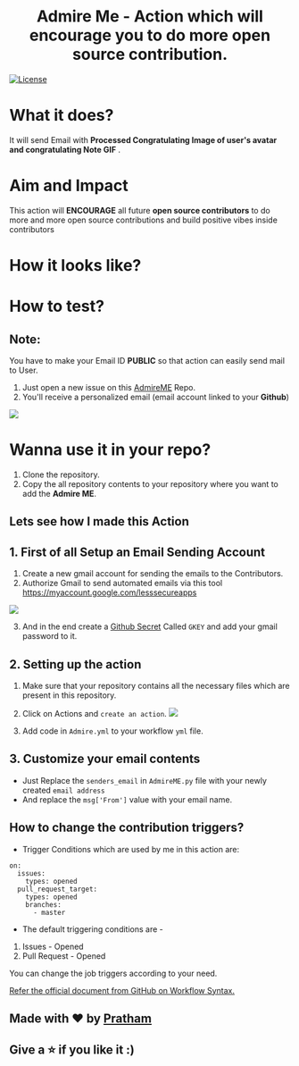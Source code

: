 <h1 align="center">Admire Me - Action which will encourage you to do more open source contribution.</h1>

[![License](https://img.shields.io/badge/license-MIT-brightgreen.svg)](https://github.com/Pratham31/AdmireME/blob/master/LICENSE)

# What it does?

It will send Email with **Processed Congratulating Image of user's avatar and congratulating Note GIF**  .

# Aim and Impact

This action will **ENCOURAGE** all future **open source contributors** to do more and more open source contributions and build positive vibes inside contributors

# How it looks like?


# How to test?

## Note:
You have to make your Email ID **PUBLIC** so that action can easily send mail to User.

1. Just open a new issue on this [AdmireME](https://github.com/Pratham31/AdmireME) Repo.
2. You'll receive a personalized email (email account linked to your **Github**)

![](./.github/YouRockDemo.gif)

# Wanna use it in your repo?

1. Clone the repository.
2. Copy the all repository contents to your repository where you want to add the **Admire ME**.

## Lets see how I made this Action
## 1. First of all Setup an Email Sending Account

1. Create a new gmail account for sending the emails to the Contributors.
2. Authorize Gmail to send automated emails via this tool https://myaccount.google.com/lesssecureapps

![](https://docs.bitnami.com/images/img/apps/common/google-security.png)

3. And in the end create a [Github Secret](https://docs.github.com/en/actions/configuring-and-managing-workflows/creating-and-storing-encrypted-secrets) Called `GKEY` and add your gmail password to it.

## 2. Setting up the action

1. Make sure that your repository contains all the necessary files which are present in this repository.
2. Click on Actions and `create an action`.
   ![](https://docs.github.com/assets/images/help/repository/actions-tab.png)

3. Add code in `Admire.yml` to your workflow `yml` file.

## 3. Customize your email contents

 - Just Replace the `senders_email` in `AdmireME.py` file with your newly created `email address`
 - And replace the `msg['From']` value with your email name.


## How to change the contribution triggers?

- Trigger Conditions which are used by me in this action are:

```
on:
  issues:
    types: opened
  pull_request_target:
    types: opened
    branches:
      - master
```

- The default triggering conditions are -

1.  Issues - Opened
2.  Pull Request - Opened

You can change the job triggers according to your need.

[Refer the official document from GitHub on Workflow Syntax.](https://docs.github.com/en/actions/reference/workflow-syntax-for-github-actions)

## Made with ❤️ by [Pratham](https://github.com/Pratham31)
## Give a ⭐ if you like it :)
